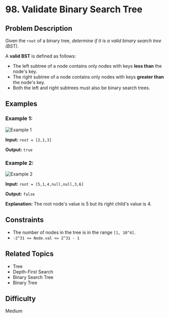 # 98. Validate Binary Search Tree

## Problem Description

Given the `root` of a binary tree, *determine if it is a valid binary search tree (BST)*.

A **valid BST** is defined as follows:

- The left subtree of a node contains only nodes with keys **less than** the node's key.
- The right subtree of a node contains only nodes with keys **greater than** the node's key.
- Both the left and right subtrees must also be binary search trees.

## Examples

### Example 1:
![Example 1](https://assets.leetcode.com/uploads/2020/12/01/tree1.jpg)

**Input:** `root = [2,1,3]`

**Output:** `true`

### Example 2:
![Example 2](https://assets.leetcode.com/uploads/2020/12/01/tree2.jpg)

**Input:** `root = [5,1,4,null,null,3,6]`

**Output:** `false`

**Explanation:** The root node's value is 5 but its right child's value is 4.

## Constraints

- The number of nodes in the tree is in the range `[1, 10^4]`.
- `-2^31 <= Node.val <= 2^31 - 1`

## Related Topics

- Tree
- Depth-First Search
- Binary Search Tree
- Binary Tree

## Difficulty

Medium
